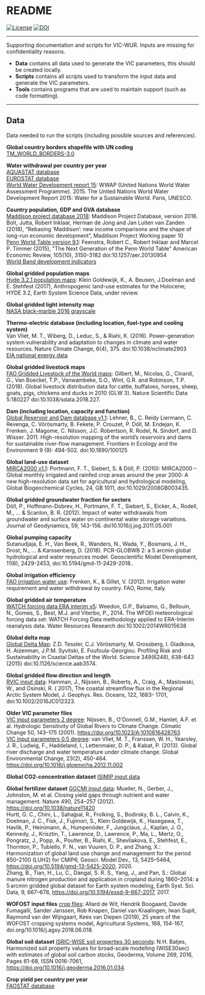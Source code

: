 # README
[![License](https://img.shields.io/badge/license-GPLv3-blue.svg)](https://raw.githubusercontent.com/BramDr/VIC_support/master/LICENSE.txt) [![DOI](https://zenodo.org/badge/7766/BramDr/VIC_support.svg)](https://zenodo.org/badge/latestdoi/7766/BramDr/VIC_support)

----

Supporting documentation and scripts for VIC-WUR. Inputs are missing for confidentiality reasons.

  * **Data** contains all data used to generate the VIC parameters, this should be created locally.
  * **Scripts** contains all scripts used to transform the input data and generate the VIC parameters.
  * **Tools** contains programs that are used to maintain support (such as code formatting).

----

## Data
Data needed to run the scripts (including possible sources and references).

**Global country borders shapefile with UN coding**  
[TM_WORLD_BORDERS-3.0](https://thematicmapping.org/downloads/world_borders.php)  

**Water withdrawal per country per year**  
[AQUASTAT database](http://www.fao.org/nr/water/aquastat/data/query/index.html?lang=en)  
[EUROSTAT database](https://ec.europa.eu/eurostat/data/database)  
[World Water Development report 15](http://www.unesco.org/new/en/natural-sciences/environment/water/wwap/wwdr/2015-water-for-a-sustainable-world/):
WWAP (United Nations World Water Assessment Programme). 2015. The United Nations World Water Development Report 2015: Water for a Sustainable World. Paris, UNESCO.

**Country population, GDP and GVA database**  
[Maddison project database 2018](https://www.rug.nl/ggdc/historicaldevelopment/maddison/releases/maddison-project-database-2018):
 Maddison Project Database, version 2018. Bolt, Jutta, Robert Inklaar, Herman de Jong and Jan Luiten van Zanden (2018), “Rebasing ‘Maddison’: new income comparisons and the shape of long-run economic development”, Maddison Project Working paper 10  
[Penn World Table version 9.1](https://www.rug.nl/ggdc/productivity/pwt/):
Feenstra, Robert C., Robert Inklaar and Marcel P. Timmer (2015), "The Next Generation of the Penn World Table" American Economic Review, 105(10), 3150-3182 doi:10.1257/aer.20130954  
[World Band development indicators](https://databank.worldbank.org/source/world-development-indicators)  

**Global gridded population maps**  
[Hyde 3.2.1 population maps](ftp://ftp.pbl.nl/../hyde/):
Klein Goldewijk, K., A. Beusen, J.Doelman and E. Stehfest (2017), Anthropogenic land-use estimates for the Holocene; HYDE 3.2, Earth System Science Data, under review.  

**Global gridded light intensity map**  
[NASA black-marble 2016 grayscale](https://earthobservatory.nasa.gov/features/NightLights/page3.php)  

**Thermo-electric database (including location, fuel-type and cooling system)**  
Van Vliet, M. T., Wiberg, D., Leduc, S., & Riahi, K. (2016). Power-generation system vulnerability and adaptation to changes in climate and water resources. Nature Climate Change, 6(4), 375. doi:10.1038/nclimate2903  
[EIA national energy data](https://www.eia.gov/)

**Global gridded livestock maps**  
[FAO Gridded Livestock of the World maps](http://www.fao.org/livestock-systems/en/):
Gilbert, M., Nicolas, G., Cinardi, G., Van Boeckel, T.P., Vanwambeke, S.O., Wint, G.R. and Robinson, T.P. (2018). Global livestock distribution data for cattle, buffaloes, horses, sheep, goats, pigs, chickens and ducks in 2010 (GLW 3). Nature Scientific Data 5:180227 doi:10.1038/sdata.2018.227.

**Dam (including location, capacity and function)**  
[Global Reservoir and Dam database v1.1](http://globaldamwatch.org/grand/):
Lehner, B., C. Reidy Liermann, C. Revenga, C. Vörösmarty, B. Fekete, P. Crouzet, P. Döll, M. Endejan, K. Frenken, J. Magome, C. Nilsson, J.C. Robertson, R. Rodel, N. Sindorf, and D. Wisser. 2011. High-resolution mapping of the world’s reservoirs and dams for sustainable river-flow management. Frontiers in Ecology and the Environment 9 (9): 494-502. doi:10.1890/100125

**Global land-use dataset**  
[MIRCA2000 v1.1](https://www.uni-frankfurt.de/45218031/data_download):
Portmann, F. T., Siebert, S. & Döll, P. (2010): MIRCA2000 – Global monthly irrigated and rainfed crop areas around the year 2000: A new high-resolution data set for agricultural and hydrological modeling, Global Biogeochemical Cycles, 24, GB 1011, doi:10.1029/2008GB003435.

**Global gridded groundwater fraction for sectors**  
Döll, P., Hoffmann-Dobrev, H., Portmann, F. T., Siebert, S., Eicker, A., Rodell, M., ... & Scanlon, B. R. (2012). Impact of water withdrawals from groundwater and surface water on continental water storage variations. Journal of Geodynamics, 59, 143-156. doi10.1016/j.jog.2011.05.001

**Global pumping capacity**  
Sutanudjaja, E. H., Van Beek, R., Wanders, N., Wada, Y., Bosmans, J. H., Drost, N., ... & Karssenberg, D. (2018). PCR-GLOBWB 2: a 5 arcmin global hydrological and water resources model. Geoscientific Model Development, 11(6), 2429-2453, doi:10.5194/gmd-11-2429-2018..

**Global irrigation efficiency**  
[FAO irrigation water use](http://www.fao.org/nr/water/aquastat/water_use_agr/index.stm):
Frenken, K., & Gillet, V. (2012). Irrigation water requirement and water withdrawal by country. FAO, Rome, Italy.

**Global gridded air temperature**  
[WATCH forcing data ERA interim v5](http://www.eu-watch.org/data_availability):
Weedon,  G.P.,  Balsamo,  G.,  Bellouin,  N.,  Gomes,  S.,  Best,  M.J.  and  Viterbo,  P.,  2014.  The  WFDEI meteorological  forcing  data  set:  WATCH  Forcing  Data  methodology  applied  to  ERA-Interim reanalysis data. Water Resources Research doi:10.1002/2014WR015638

**Global delta map**  
[Global Delta Map](http://www.globaldeltarisk.net/data.html):
Z.D. Tessler, C.J. Vörösmarty, M. Grossberg, I. Gladkova, H. Aizenman, J.P.M. Syvitski, E. Foufoula-Georgiou. Profiling Risk and Sustainability in Coastal Deltas of the World. Science 349(6248), 638-643 (2015) doi:10.1126/science.aab3574.

**Global gridded flow direction and length**  
[RVIC input data](https://rvic.readthedocs.io/en/latest/about/model-overview/):
Hamman, J., Nijssen, B., Roberts, A., Craig, A., Maslowski, W., and Osinski, R. ( 2017), The coastal streamflow flux in the Regional Arctic System Model, J. Geophys. Res. Oceans, 122, 1683– 1701, doi:10.1002/2016JC012323. 

**Older VIC parameter files**  
[VIC input parameters 2 degree](https://vic.readthedocs.io/en/master/Datasets/Datasets/):
Nijssen, B., O'Donnell, G.M., Hamlet, A.F. et al. Hydrologic Sensitivity of Global Rivers to Climate Change. Climatic Change 50, 143–175 (2001). https://doi.org/10.1023/A:1010616428763  
[VIC input parameters 0.5 degree](https://vic.readthedocs.io/en/master/Datasets/Datasets/):
van Vliet, M. T., Franssen, W. H., Yearsley, J. R., Ludwig, F., Haddeland, I., Lettenmaier, D. P., & Kabat, P. (2013). Global river discharge and water temperature under climate change. Global Environmental Change, 23(2), 450-464. https://doi.org/10.1016/j.gloenvcha.2012.11.002  

**Global CO2-concentration dataset**
[ISIMIP input data](https://www.isimip.org/gettingstarted/#input-data-bias-correction)  

**Global fertilizer dataset**
[GGCMI input data](http://www.rdcep.org/research-projects/ggcmi):
Mueller, N., Gerber, J., Johnston, M. et al. Closing yield gaps through nutrient and water management. Nature 490, 254–257 (2012). https://doi.org/10.1038/nature11420  
Hurtt, G. C., Chini, L., Sahajpal, R., Frolking, S., Bodirsky, B. L., Calvin, K., Doelman, J. C., Fisk, J., Fujimori, S., Klein Goldewijk, K., Hasegawa, T., Havlik, P., Heinimann, A., Humpenöder, F., Jungclaus, J., Kaplan, J. O., Kennedy, J., Krisztin, T., Lawrence, D., Lawrence, P., Ma, L., Mertz, O., Pongratz, J., Popp, A., Poulter, B., Riahi, K., Shevliakova, E., Stehfest, E., Thornton, P., Tubiello, F. N., van Vuuren, D. P., and Zhang, X.: Harmonization of global land use change and management for the period 850–2100 (LUH2) for CMIP6, Geosci. Model Dev., 13, 5425–5464, https://doi.org/10.5194/gmd-13-5425-2020, 2020.  
Zhang, B., Tian, H., Lu, C., Dangal, S. R. S., Yang, J., and Pan, S.: Global manure nitrogen production and application in cropland during 1860–2014: a 5 arcmin gridded global dataset for Earth system modeling, Earth Syst. Sci. Data, 9, 667–678, https://doi.org/10.5194/essd-9-667-2017, 2017.  

**WOFOST input files**
[crop files](https://github.com/ajwdewit/WOFOST_crop_parameters):
Allard de Wit, Hendrik Boogaard, Davide Fumagalli, Sander Janssen, Rob Knapen, Daniel van Kraalingen, Iwan Supit, Raymond van der Wijngaart, Kees van Diepen (2019), 25 years of the WOFOST cropping systems model, Agricultural Systems, 168, 154-167, doi.org/10.1016/j.agsy.2018.06.018.  

**Global soil dataset**
[ISRIC-WISE soil properties 30 seconds](https://data.isric.org/geonetwork/srv/eng/catalog.search#/home):
N.H. Batjes, Harmonized soil property values for broad-scale modelling (WISE30sec) with estimates of global soil carbon stocks, Geoderma, Volume 269, 2016, Pages 61-68, ISSN 0016-7061, https://doi.org/10.1016/j.geoderma.2016.01.034.  

**Crop yield per country per year**  
[FAOSTAT database](http://www.fao.org/faostat/en/#data)  
